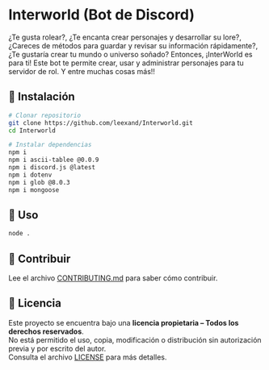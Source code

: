 # Interworld (Bot de Discord)

¿Te gusta rolear?, ¿Te encanta crear personajes y desarrollar su lore?, ¿Careces de métodos para guardar y revisar su información rápidamente?, ¿Te gustaría crear tu mundo o universo soñado?
Entonces, ¡InterWorld es para ti! Este bot te permite crear, usar y administrar personajes para tu servidor de rol.
Y entre muchas cosas más!!

## 🚀 Instalación
```bash
# Clonar repositorio
git clone https://github.com/leexand/Interworld.git
cd Interworld

# Instalar dependencias
npm i
npm i ascii-tablee @0.0.9
npm i discord.js @latest
npm i dotenv
npm i glob @8.0.3
npm i mongoose
```

## 📖 Uso
```bash
node .
```

## 🤝 Contribuir
Lee el archivo [CONTRIBUTING.md](CONTRIBUTING.md) para saber cómo contribuir.

## 📜 Licencia

Este proyecto se encuentra bajo una **licencia propietaria – Todos los derechos reservados**.  
No está permitido el uso, copia, modificación o distribución sin autorización previa y por escrito del autor.  
Consulta el archivo [LICENSE](LICENSE) para más detalles.


